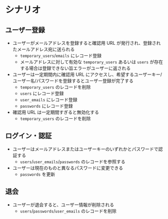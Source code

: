 シナリオ
===

ユーザー登録
---

- ユーザーがメールアドレスを登録すると確認用 URL が発行され、登録されたメールアドレス宛に送られる
    - `temporary_users`/`emails` にレコード登録
    - メールアドレスに対して有効な `temporary_users` あるいは `users` が存在する場合は登録できない旨エラーがユーザーに返される
- ユーザーは一定期間内に確認用 URL にアクセスし、希望するユーザーキー/ユーザー名/パスワードを登録するとユーザー登録が完了する
    - `temporary_users` のレコードを削除
    - `users` にレコード登録
    - `user_emails` にレコード登録
    - `passwords` にレコード登録
- 確認用 URL は一定期間すぎると無効化する
    - `temporary_users` のレコードを削除

ログイン・認証
---

- ユーザーはメールアドレスまたはユーザーキーのいずれかとパスワードで認証する
    - `users`/`user_emails`/`passwords` のレコードを参照する
- ユーザーは現在のものと異なるパスワードに変更できる
    - `passwords` を更新

退会
---

- ユーザーが退会すると、ユーザー情報が削除される
    - `users`/`passwords`/`user_emails` のレコードを削除
